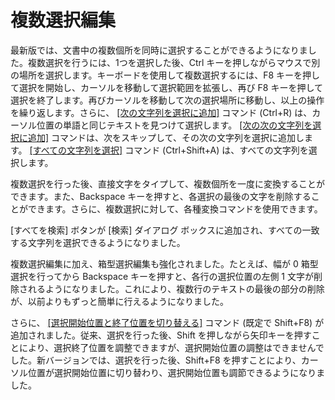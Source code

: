# 複数選択編集

最新版では、文書中の複数個所を同時に選択することができるようになりました。複数選択を行うには、1つを選択した後、Ctrl キーを押しながらマウスで別の場所を選択します。キーボードを使用して複数選択するには、F8 キーを押して選択を開始し、カーソルを移動して選択範囲を拡張し、再び F8 キーを押して選択を終了します。再びカーソルを移動して次の選択場所に移動し、以上の操作を繰り返します。さらに、 [\[次の文字列を選択に追加\]](../cmd/search/add_next_occurrence) コマンド (Ctrl+R) は、カーソル位置の単語と同じテキストを見つけて選択します。 [\[次の次の文字列を選択に追加\]](../cmd/search/add_next2_occurrence) コマンドは、次をスキップして、その次の文字列を選択に追加します。
[\[すべての文字列を選択\]](../cmd/search/select_all_occurrences) コマンド (Ctrl+Shift+A) は、すべての文字列を選択します。

複数選択を行った後、直接文字をタイプして、複数個所を一度に変換することができます。また、Backspace キーを押すと、各選択の最後の文字を削除することができます。さらに、複数選択に対して、各種変換コマンドを使用できます。

\[すべてを検索\] ボタンが \[検索\] ダイアログ ボックスに追加され、すべての一致する文字列を選択できるようになりました。

複数選択編集に加え、箱型選択編集も強化されました。たとえば、幅が 0 箱型選択を行ってから Backspace キーを押すと、各行の選択位置の左側 1 文字が削除されるようになりました。これにより、複数行のテキストの最後の部分の削除が、以前よりもずっと簡単に行えるようになりました。

さらに、 [\[選択開始位置と終了位置を切り替える\]](../cmd/edit/switch_start_end_select) コマンド (既定で Shift+F8) が追加されました。従来、選択を行った後、Shift を押しながら矢印キーを押すことにより、選択終了位置を調整できますが、選択開始位置の調整はできませんでした。新バージョンでは、選択を行った後、Shift+F8 を押すことにより、カーソル位置が選択開始位置に切り替わり、選択開始位置も調節できるようになりました。
